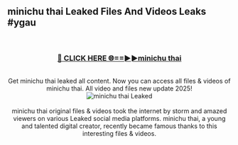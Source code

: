## minichu thai Leaked Files And Videos Leaks #ygau
<br>
<div align="center">
<h3><a href="https://watchclip.my.id/minichu thai" rel="nofollow">🔴 CLICK HERE 🌐==►►minichu thai</a></h3>
<br>
Get minichu thai leaked all content. Now you can access all files & videos of minichu thai. All video and files new update 2025!
<br>
<a href="https://watchclip.my.id/minichu thai" rel="nofollow" data-target="animated-image.originalLink"><img src="https://i.ibb.co.com/WyWwxjT/player-gif2.gif" alt="minichu thai Leaked" style="max-width: 100%; display: inline-block;" data-target="animated-image.originalImage"></a>
<br><br>
minichu thai original files & videos took the internet by storm and amazed viewers on various Leaked social media platforms. minichu thai, a young and talented digital creator, recently became famous thanks to this interesting files & videos.
</div>
<br>